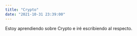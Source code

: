 ```yaml
---
title: "Crypto"
date: "2021-10-31 23:39:00"
---
```


Estoy aprendiendo sobre Crypto e iré escribiendo al respecto.
